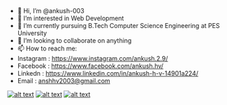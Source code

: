 - 👋 Hi, I’m @ankush-003
- 👀 I’m interested in Web Development
- 🌱 I’m currently pursuing B.Tech Computer Science Engineering at PES University
- 💞️ I’m looking to collaborate on anything 
- 📫 How to reach me:
- Instagram : https://www.instagram.com/ankush.2.9/
- Facebook : https://www.facebook.com/ankush.hv/
- Linkedn : https://www.linkedin.com/in/ankush-h-v-14901a224/
- Email : anshhv2003@gmail.com

[![alt text][1.1]][1]
[![alt text][2.1]][2]
[![alt text][3.1]][3]

<!-- icons links -->
[1.1]: ![image](https://user-images.githubusercontent.com/94037471/192150880-4ed5410d-0899-401c-9487-cfb5faf22ef7.png)
[2.1]: http://i.imgur.com/P3YfQoD.png (facebook icon with padding)
[3.1]: http://i.imgur.com/0o48UoR.png (github icon with padding)
[1]: https://twitter.com/9f49bd1f004745a
[2]: https://www.facebook.com/ankush.hv
[3]: http://www.github.com/carlsednaoui
<!---
ankush-003/ankush-003 is a ✨ special ✨ repository because its `README.md` (this file) appears on your GitHub profile.
You can click the Preview link to take a look at your changes.
--->
